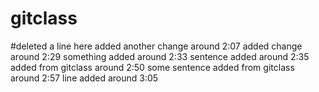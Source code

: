 # gitclass
#deleted a line here
added another change around 2:07
added change around 2:29
something added around 2:33
sentence added around 2:35
added from gitclass around 2:50
some sentence added from gitclass around 2:57
line added around 3:05
